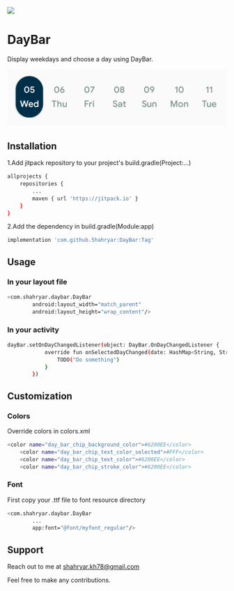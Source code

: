[![](https://jitpack.io/v/5hahryar/DayBar.svg)](https://jitpack.io/#5hahryar/DayBar)
# DayBar

Display weekdays and choose a day using DayBar.

![alt text](https://github.com/5hahryar/DayBar/blob/master/Screenshot.png?raw=true)

## Installation

1.Add jitpack repository to your project's build.gradle(Project:...)
```bash
allprojects {
	repositories {
		...
		maven { url 'https://jitpack.io' }
	}
}
  ```
2.Add the dependency in build.gradle(Module:app)
```bash
implementation 'com.github.5hahryar:DayBar:Tag'
```

## Usage

### In your layout file
```bash
<com.shahryar.daybar.DayBar
        android:layout_width="match_parent"
        android:layout_height="wrap_content"/>
```
### In your activity
```bash 
dayBar.setOnDayChangedListener(object: DayBar.OnDayChangedListener {
            override fun onSelectedDayChanged(date: HashMap<String, String>, chip: DayBarChip) {
                TODO("Do something")
            }
        })
```
## Customization
### Colors
Override colors in colors.xml
```bash
<color name="day_bar_chip_background_color">#6200EE</color>
    <color name="day_bar_chip_text_color_selected">#FFF</color>
    <color name="day_bar_chip_text_color">#6200EE</color>
    <color name="day_bar_chip_stroke_color">#6200EE</color>
```
### Font
First copy your .ttf file to font resource directory
```bash
<com.shahryar.daybar.DayBar
        ...
        app:font="@font/myfont_regular"/>
```

## Support
Reach out to me at shahryar.kh78@gmail.com

Feel free to make any contributions.
